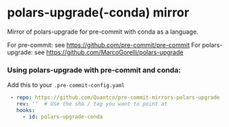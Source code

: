 polars-upgrade(-conda) mirror
=============================

Mirror of polars-upgrade for pre-commit with conda as a language.

For pre-commit: see https://github.com/pre-commit/pre-commit
For polars-upgrade: see https://github.com/MarcoGorelli/polars-upgrade

### Using polars-upgrade with pre-commit and conda:

Add this to your `.pre-commit-config.yaml`

```yaml
 - repo: https://github.com/Quantco/pre-commit-mirrors-polars-upgrade
   rev: ''  # Use the sha / tag you want to point at
   hooks:
     - id: polars-upgrade-conda
```

